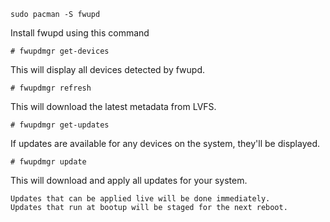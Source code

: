 ~~~~
sudo pacman -S fwupd
~~~~

Install fwupd using this command

~~~~
# fwupdmgr get-devices
~~~~

This will display all devices detected by fwupd.

~~~~
# fwupdmgr refresh
~~~~

This will download the latest metadata from LVFS.

~~~~
# fwupdmgr get-updates
~~~~

If updates are available for any devices on the system, they'll be displayed.

~~~~
# fwupdmgr update
~~~~

This will download and apply all updates for your system.

    Updates that can be applied live will be done immediately.
    Updates that run at bootup will be staged for the next reboot.
